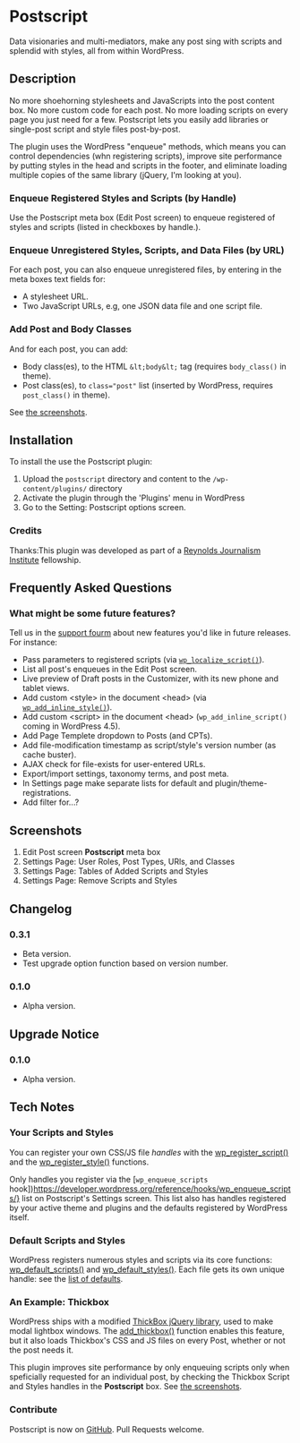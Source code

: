 # Postscript

Data visionaries and multi-mediators, make any post sing with scripts and splendid with styles, all from within WordPress.

## Description

No more shoehorning stylesheets and JavaScripts into the post content box. No more custom code for each post. No more loading scripts on every page you just need for a few. Postscript lets you easily add libraries or single-post script and style files post-by-post.

The plugin uses the WordPress "enqueue" methods, which means you can control dependencies (whn registering scripts), improve site performance by putting styles in the head and scripts in the footer, and eliminate loading multiple copies of the same library (jQuery, I'm looking at you).

### Enqueue Registered Styles and Scripts (by Handle)

Use the Postscript meta box (Edit Post screen) to enqueue registered of styles and scripts (listed in checkboxes by handle.).

### Enqueue Unregistered Styles, Scripts, and Data Files (by URL)

For each post, you can also enqueue unregistered files, by entering in the meta boxes text fields for:
* A stylesheet URL.
* Two JavaScript URLs, e.g, one JSON data file and one script file.

### Add Post and Body Classes

And for each post, you can add:
* Body class(es), to the HTML `&lt;body&lt;` tag (requires `body_class()` in theme).
* Post class(es), to `class="post"` list (inserted by WordPress, requires `post_class()` in theme).

See [the screenshots](https://wordpress.org/plugins/postscript/screenshots/).

## Installation

To install the use the Postscript plugin:

1. Upload the `postscript` directory and content to the `/wp-content/plugins/` directory
2. Activate the plugin through the 'Plugins' menu in WordPress
3. Go to the Setting: Postscript options screen.

### Credits

Thanks:This plugin was developed as part of a [Reynolds Journalism Institute](https://www.rjionline.org) fellowship.

## Frequently Asked Questions

### What might be some future features?

Tell us in the [support fourm](https://wordpress.org/support/plugin/postscript) about new features you'd like in future releases. For instance:

* Pass parameters to registered scripts (via [`wp_localize_script()`](https://developer.wordpress.org/reference/functions/wp_localize_script/)).
* List all post's enqueues in the Edit Post screen.
* Live preview of Draft posts in the Customizer, with its new phone and tablet views.
* Add custom &lt;style&gt; in the document &lt;head&gt; (via [`wp_add_inline_style()`](https://developer.wordpress.org/reference/functions/wp_add_inline_style/)).
* Add custom &lt;script&gt; in the document &lt;head&gt; (`wp_add_inline_script()` coming in WordPress 4.5).
* Add Page Templete dropdown to Posts (and CPTs).
* Add file-modification timestamp as script/style's version number (as cache buster).
* AJAX check for file-exists for user-entered URLs.
* Export/import settings, taxonomy terms, and post meta.
* In Settings page make separate lists for default and plugin/theme-registrations.
* Add filter for...?

## Screenshots

1. Edit Post screen **Postscript** meta box
2. Settings Page: User Roles, Post Types, URls, and Classes
3. Settings Page: Tables of Added Scripts and Styles
4. Settings Page: Remove Scripts and Styles

## Changelog

### 0.3.1
* Beta version.
* Test upgrade option function based on version number.

### 0.1.0
* Alpha version.

## Upgrade Notice

### 0.1.0
* Alpha version.

## Tech Notes

### Your Scripts and Styles
You can register your own CSS/JS file *handles* with the [wp_register_script()](https://developer.wordpress.org/reference/functions/wp_register_script/) and the [wp_register_style()](https://developer.wordpress.org/reference/functions/wp_register_style/) functions.

Only handles you register via the [`wp_enqueue_scripts` hook])https://developer.wordpress.org/reference/hooks/wp_enqueue_scripts/} list on Postscript's Settings screen. This list also has handles registered by your active theme and plugins and the defaults registered by WordPress itself.

### Default Scripts and Styles
WordPress registers numerous styles and scripts via its core functions: [wp_default_scripts()](https://developer.wordpress.org/reference/functions/wp_default_scripts/) and [wp_default_styles()](https://developer.wordpress.org/reference/functions/wp_default_styles/). Each file gets its own unique handle: see the [list of defaults](https://developer.wordpress.org/reference/functions/wp_enqueue_script/#defaults).

### An Example: Thickbox
WordPress ships with a modified [ThickBox jQuery library](https://codex.wordpress.org/Javascript_Reference/ThickBox), used to make modal lightbox windows. The [add_thickbox()](https://developer.wordpress.org/reference/functions/add_thickbox/) function enables this feature, but it also loads Thickbox's CSS and JS files on every Post, whether or not the post needs it.

This plugin improves site performance by only enqueuing scripts only when speficially requested for an individual post, by checking the Thickbox Script and Styles handles in the **Postscript** box. See [the screenshots](https://wordpress.org/plugins/postscript/screenshots/).

### Contribute
Postscript is now on [GitHub](https://github.com/hearvox/postscript). Pull Requests welcome.
